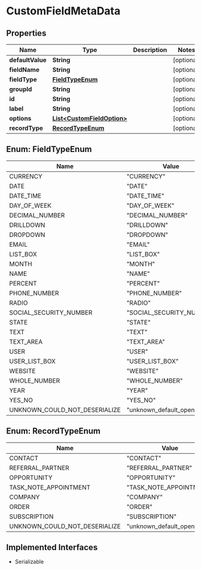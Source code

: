 

# CustomFieldMetaData


## Properties

| Name | Type | Description | Notes |
|------------ | ------------- | ------------- | -------------|
|**defaultValue** | **String** |  |  [optional] |
|**fieldName** | **String** |  |  [optional] |
|**fieldType** | [**FieldTypeEnum**](#FieldTypeEnum) |  |  [optional] |
|**groupId** | **String** |  |  [optional] |
|**id** | **String** |  |  [optional] |
|**label** | **String** |  |  [optional] |
|**options** | [**List&lt;CustomFieldOption&gt;**](CustomFieldOption.md) |  |  [optional] |
|**recordType** | [**RecordTypeEnum**](#RecordTypeEnum) |  |  [optional] |



## Enum: FieldTypeEnum

| Name | Value |
|---- | -----|
| CURRENCY | &quot;CURRENCY&quot; |
| DATE | &quot;DATE&quot; |
| DATE_TIME | &quot;DATE_TIME&quot; |
| DAY_OF_WEEK | &quot;DAY_OF_WEEK&quot; |
| DECIMAL_NUMBER | &quot;DECIMAL_NUMBER&quot; |
| DRILLDOWN | &quot;DRILLDOWN&quot; |
| DROPDOWN | &quot;DROPDOWN&quot; |
| EMAIL | &quot;EMAIL&quot; |
| LIST_BOX | &quot;LIST_BOX&quot; |
| MONTH | &quot;MONTH&quot; |
| NAME | &quot;NAME&quot; |
| PERCENT | &quot;PERCENT&quot; |
| PHONE_NUMBER | &quot;PHONE_NUMBER&quot; |
| RADIO | &quot;RADIO&quot; |
| SOCIAL_SECURITY_NUMBER | &quot;SOCIAL_SECURITY_NUMBER&quot; |
| STATE | &quot;STATE&quot; |
| TEXT | &quot;TEXT&quot; |
| TEXT_AREA | &quot;TEXT_AREA&quot; |
| USER | &quot;USER&quot; |
| USER_LIST_BOX | &quot;USER_LIST_BOX&quot; |
| WEBSITE | &quot;WEBSITE&quot; |
| WHOLE_NUMBER | &quot;WHOLE_NUMBER&quot; |
| YEAR | &quot;YEAR&quot; |
| YES_NO | &quot;YES_NO&quot; |
| UNKNOWN_COULD_NOT_DESERIALIZE | &quot;unknown_default_open_api&quot; |



## Enum: RecordTypeEnum

| Name | Value |
|---- | -----|
| CONTACT | &quot;CONTACT&quot; |
| REFERRAL_PARTNER | &quot;REFERRAL_PARTNER&quot; |
| OPPORTUNITY | &quot;OPPORTUNITY&quot; |
| TASK_NOTE_APPOINTMENT | &quot;TASK_NOTE_APPOINTMENT&quot; |
| COMPANY | &quot;COMPANY&quot; |
| ORDER | &quot;ORDER&quot; |
| SUBSCRIPTION | &quot;SUBSCRIPTION&quot; |
| UNKNOWN_COULD_NOT_DESERIALIZE | &quot;unknown_default_open_api&quot; |


## Implemented Interfaces

* Serializable

